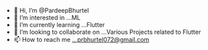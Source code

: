 - 👋 Hi, I’m @PardeepBhurtel
- 👀 I’m interested in ...ML
- 🌱 I’m currently learning ...Flutter
- 💞️ I’m looking to collaborate on ...Various Projects related to Flutter
- 📫 How to reach me ...prbhurtel072@gmail.com

<!---
PardeepBhurtel/PardeepBhurtel is a ✨ special ✨ repository because its `README.md` (this file) appears on your GitHub profile.
You can click the Preview link to take a look at your changes.
--->
